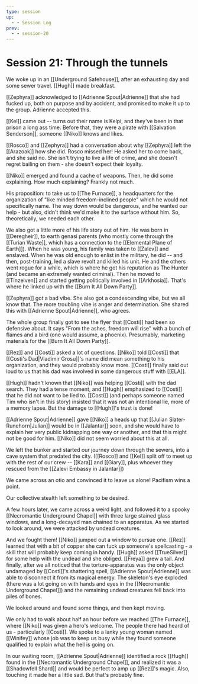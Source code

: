```yaml
---
type: session
up:
  - - Session Log
prev:
  - - session-20
---
```


# Session 21: Through the tunnels

We woke up in an [[Underground Safehouse]], after an exhausting day and some sewer travel. [[Hugh]] made breakfast.

[[Zephyra]] acknowledged to [[Adrienne Spout|Adrienne]] that she had fucked up, both on purpose and by accident, and promised to make it up to the group. Adrienne accepted this.

[[Kel]] came out -- turns out their name is Kelpi, and they've been in that prison a long ass time. Before that, they were a pirate with [[Salvation Senderson]], someone [[Niko]] knows and likes. 

[[Rosco]] and [[Zephyra]] had a conversation about why [[Zephyra]] left the [[Arazoak]] how she did. Rosco missed her! He asked her to come back, and she said no. She isn't trying to live a life of crime, and she doesn't regret bailing on them - she doesn't expect their loyalty. 

[[Niko]] emerged and found a cache of weapons. Then, he did some explaining. How much explaining? Frankly not much.

His proposition: to take us to [[The Furnace]], a headquarters for the organization of "like minded freedom-inclined people" which he would not specifically name. The way down would be dangerous, and he wanted our help - but also, didn't think we'd make it to the surface without him. So, theoretically, we needed each other. 

We also got a little more of his life story out of him. He was born in [[Deregheir]], to earth genasi parents (who mostly come through the [[Turian Waste]], which has a connection to the [[Elemental Plane of Earth]]). When he was young, his family was taken to [[Zalev]] and enslaved. When he was old enough to enlist in the military, he did -- and then, post-training, led a slave revolt and killed his unit. He and the others went rogue for a while, which is where he got his reputation as The Hunter (and became an extremely wanted criminal). Then he moved to [[Tinzelven]] and started getting politically involved in [[Arkhosia]]. That's where he linked up with the [[Burn It All Down Party]]. 

[[Zephyra]] got a bad vibe. She also got a condescending vibe, but we all know that. The more troubling vibe is anger and determination. She shared this with [[Adrienne Spout|Adrienne]], who agrees.

The whole group finally got to see the flyer that [[Costi]] had been so defensive about. It says "From the ashes, freedom will rise" with a bunch of flames and a bird (one would assume, a phoenix). Presumably, marketing materials for the [[Burn It All Down Party]]. 

[[Rez]] and [[Costi]] asked a lot of questions. [[Niko]] told [[Costi]] that [[Costi's Dad|Vladimir Grosu]]'s name did mean something to his organization, and they would probably know more. [[Costi]] finally said out loud to us that his dad was involved in some dangerous stuff with [[ELA]]. 

[[Hugh]] hadn't known that [[Niko]] was helping [[Costi]] with the dad search. They had a tense moment, and [[Hugh]] emphasized to [[Costi]] that he did not want to be lied to. [[Costi]] (and perhaps someone named Tim who isn't in this story) insisted that it was not an intentional lie, more of a memory lapse. But the damage to [[Hugh]]'s trust is done!

[[Adrienne Spout|Adrienne]] gave [[Niko]] a heads up that [[Julian Slater-Runehorn|Julian]] would be in [[Jalantar]] soon, and she would have to explain her very public kidnapping one way or another, and that this might not be good for him. [[Niko]] did not seem worried about this at all.

We left the bunker and started our journey down through the sewers, into a cave system that predated the city. ([[Rosco]] and [[Kel]] split off to meet up with the rest of our crew -- [[Kara]] and [[Giary]], plus whoever they rescued from the [[Zalevi Embassy in Jalantar]]) 

We came across an otio and convinced it to leave us alone! Pacifism wins a point. 

Our collective stealth left something to be desired.

A few hours later, we came across a weird light, and followed it to a spooky [[Necromantic Underground Chapel]] with three large stained glass windows, and a long-decayed man chained to an apparatus. As we started to look around, we were attacked by undead creatures. 

And we fought them! [[Niko]] jumped out a window to pursue one. [[Rez]] learned that with a bit of copper she can fuck up someone's spellcasting - a skill that will probably keep coming in handy. [[Hugh]] asked [[TrueSilver]] for some help with the undead and she obliged. [[Freya]] grew a tail. And finally, after we all noticed that the torture-apparatus was the only object undamaged by [[Costi]]'s shattering spell, [[Adrienne Spout|Adrienne]] was able to disconnect it from its magical energy. The skeleton's eye exploded (there was a lot going on with hands and eyes in the [[Necromantic Underground Chapel]]) and the remaining undead creatures fell back into piles of bones.

We looked around and found some things, and then kept moving.

We  only had to walk about half an hour before we reached [[The Furnace]], where [[Niko]] was given a hero's welcome. The people there had heard of us - particularly [[Costi]]. We spoke to a lanky young woman named [[Winifey]] whose job was to keep us busy while they found someone qualified to explain what the hell is going on. 

In our waiting room, [[Adrienne Spout|Adrienne]] identified a rock [[Hugh]] found in the [[Necromantic Underground Chapel]], and realized it was a [[Shadowfell Shard]] and would be perfect to amp up [[Rez]]'s magic. Also, touching it made her a little sad. But that's probably fine. 